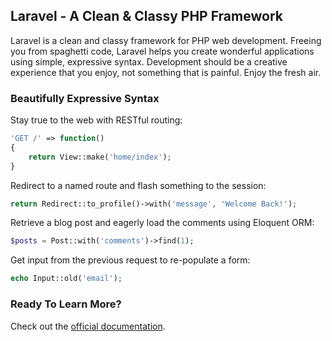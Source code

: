 ## Laravel - A Clean & Classy PHP Framework

Laravel is a clean and classy framework for PHP web development. Freeing you from spaghetti code, Laravel helps you create wonderful applications using simple, expressive syntax. Development should be a creative experience that you enjoy, not something that is painful. Enjoy the fresh air.

### Beautifully Expressive Syntax

Stay true to the web with RESTful routing:

```php
'GET /' => function()
{
	return View::make('home/index');
}
```

Redirect to a named route and flash something to the session:

```php
return Redirect::to_profile()->with('message', 'Welcome Back!');
```

Retrieve a blog post and eagerly load the comments using Eloquent ORM:

```php
$posts = Post::with('comments')->find(1);
```

Get input from the previous request to re-populate a form:

```php
echo Input::old('email');
```

### Ready To Learn More?

Check out the [official documentation](http://laravel.com).
